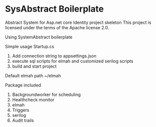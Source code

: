 # SysAbstract Boilerplate
Abstract System for Asp.net core Identity project skeleton
This project is licensed under the terms of the Apache license 2.0.

Using   SystemAbstract boilerplate

Simple usage
Startup.cs

1)	Add connection string to appsettings.json
2)	execute sql scripts for elmah and  customized serilog scripts
2)	build and start project

Default elmah path ~/elmah

Package included
1)	Backgroundworker for scheduling
2)	Healthcheck monitor
3)	elmah
4)	Triggers
5)	serilog
6)	Audit trails
